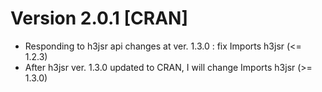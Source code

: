 # Version 2.0.1 [CRAN]  

  * Responding to h3jsr api changes at ver. 1.3.0 : fix Imports h3jsr (<= 1.2.3)
  * After h3jsr ver. 1.3.0 updated to CRAN, I will change Imports h3jsr (>= 1.3.0)  
